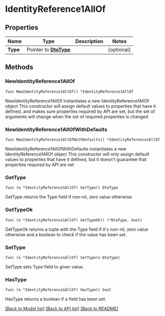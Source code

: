 # IdentityReference1AllOf

## Properties

Name | Type | Description | Notes
------------ | ------------- | ------------- | -------------
**Type** | Pointer to [**DtoType**](DtoType.md) |  | [optional] 

## Methods

### NewIdentityReference1AllOf

`func NewIdentityReference1AllOf() *IdentityReference1AllOf`

NewIdentityReference1AllOf instantiates a new IdentityReference1AllOf object
This constructor will assign default values to properties that have it defined,
and makes sure properties required by API are set, but the set of arguments
will change when the set of required properties is changed

### NewIdentityReference1AllOfWithDefaults

`func NewIdentityReference1AllOfWithDefaults() *IdentityReference1AllOf`

NewIdentityReference1AllOfWithDefaults instantiates a new IdentityReference1AllOf object
This constructor will only assign default values to properties that have it defined,
but it doesn't guarantee that properties required by API are set

### GetType

`func (o *IdentityReference1AllOf) GetType() DtoType`

GetType returns the Type field if non-nil, zero value otherwise.

### GetTypeOk

`func (o *IdentityReference1AllOf) GetTypeOk() (*DtoType, bool)`

GetTypeOk returns a tuple with the Type field if it's non-nil, zero value otherwise
and a boolean to check if the value has been set.

### SetType

`func (o *IdentityReference1AllOf) SetType(v DtoType)`

SetType sets Type field to given value.

### HasType

`func (o *IdentityReference1AllOf) HasType() bool`

HasType returns a boolean if a field has been set.


[[Back to Model list]](../README.md#documentation-for-models) [[Back to API list]](../README.md#documentation-for-api-endpoints) [[Back to README]](../README.md)


